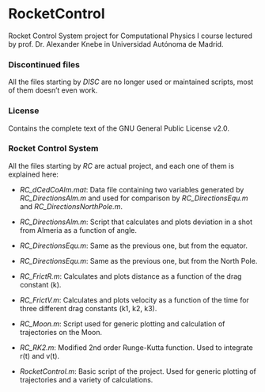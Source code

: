 # RocketControl
Rocket Control System project for Computational Physics I course lectured by prof. Dr. Alexander Knebe in Universidad Autónoma de Madrid.



### Discontinued files

All the files starting by *DISC* are no longer used or maintained scripts, most of them doesn’t even work.


### License
Contains the complete text of the GNU General Public License v2.0.


### Rocket Control System

All the files starting by *RC* are actual project, and each one of them is explained here:

- *RC_dCedCoAlm.mat*: Data file containing two variables generated by *RC_DirectionsAlm.m* and used for comparison by *RC_DirectionsEqu.m* and *RC_DirectionsNorthPole.m*.

- *RC_DirectionsAlm.m*: Script that calculates and plots deviation in a shot from Almeria as a function of angle.

- *RC_DirectionsEqu.m*: Same as the previous one, but from the equator.

- *RC_DirectionsEqu.m*: Same as the previous one, but from the North Pole.

- *RC_FrictR.m*: Calculates and plots distance as a function of the drag constant (k).

- *RC_FrictV.m*: Calculates and plots velocity as a function of the time for three different drag constants (k1, k2, k3).

- *RC_Moon.m*: Script used for generic plotting and calculation of trajectories on the Moon.

- *RC_RK2.m*: Modified 2nd order Runge-Kutta function. Used to integrate r(t) and v(t).

- *RocketControl.m*: Basic script of the project. Used for generic plotting of trajectories and a variety of calculations.
